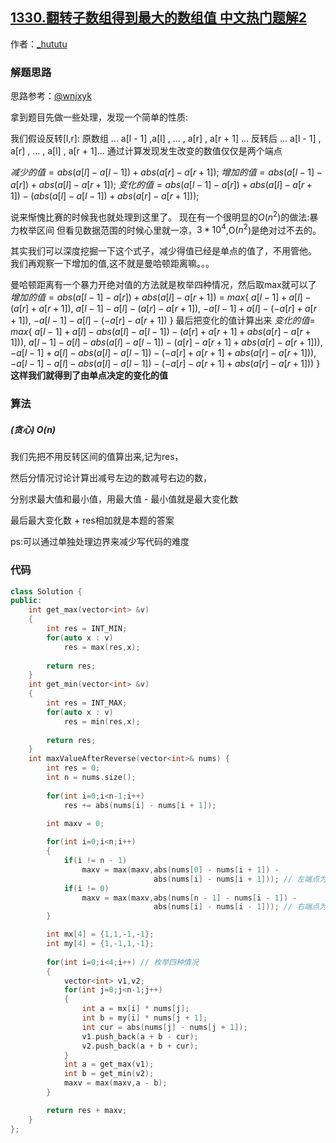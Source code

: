 ## [1330.翻转子数组得到最大的数组值 中文热门题解2](https://leetcode.cn/problems/reverse-subarray-to-maximize-array-value/solutions/100000/onzuo-fa-jie-jue-ci-wen-ti-by-hu-tu-tu-7)

作者：[_hututu](https://leetcode.cn/u/_hututu)

### 解题思路

思路参考：[@wnjxyk](https://leetcode-cn.com/u/wnjxyk/)

拿到题目先做一些处理，发现一个简单的性质:

我们假设反转[l,r]:
原数组 ... a[l - 1] ,a[l] , ... , a[r] , a[r + 1] ...
反转后 ... a[l - 1] , a[r] , ... , a[l] , a[r + 1]...
通过计算发现发生改变的数值仅仅是两个端点

$减少的值 =  abs(a[l] - a[l - 1]) + abs(a[r] - a[r + 1]);$
$增加的值 =  abs(a[l - 1] - a[r]) + abs(a[l] - a[r + 1]);$
$变化的值 =  abs(a[l - 1] - a[r]) + abs(a[l] - a[r + 1]) - (abs(a[l] - a[l - 1]) + abs(a[r] - a[r + 1]));$

说来惭愧比赛的时候我也就处理到这里了。
现在有一个很明显的$O(n^2)$的做法:暴力枚举区间
但看见数据范围的时候心里就一凉，$3 * 10^4$,O($n ^ 2$)是绝对过不去的。

其实我们可以深度挖掘一下这个式子，减少得值已经是单点的值了，不用管他。
我们再观察一下增加的值,这不就是曼哈顿距离嘛。。。

曼哈顿距离有一个暴力开绝对值的方法就是枚举四种情况，然后取max就可以了
$增加的值 =  abs(a[l - 1] - a[r]) + abs(a[l] - a[r + 1])$ = 
$max\{$
$a[l - 1] + a[l] - (a[r] + a[r+1]) ,$
$a[l - 1] - a[l] - (a[r] - a[r + 1]),$
$-a[l - 1] + a[l] - (-a[r] + a[r + 1]),$
$-a[l - 1] - a[l] - (-a[r] - a[r + 1])$
$\}$
最后把变化的值计算出来
$变化的值 =$
$max\{$
$a[l - 1] + a[l] - abs(a[l] - a[l - 1]) - (a[r] + a[r + 1] + abs(a[r] - a[r + 1])),$
$a[l - 1] - a[l] - abs(a[l] - a[l - 1]) - (a[r] - a[r + 1] + abs(a[r] - a[r + 1])),$
$-a[l - 1] + a[l] - abs(a[l] - a[l - 1]) - (-a[r] + a[r + 1] + abs(a[r] - a[r + 1])),$
$-a[l - 1] - a[l] - abs(a[l] - a[l - 1]) - (-a[r] - a[r + 1] + abs(a[r] - a[r + 1]))$
$\}$
**这样我们就得到了由单点决定的变化的值**

### 算法
##### (贪心) O(n)

我们先把不用反转区间的值算出来,记为res，

然后分情况讨论计算出减号左边的数减号右边的数，

分别求最大值和最小值，用最大值 - 最小值就是最大变化数

最后最大变化数 + res相加就是本题的答案

ps:可以通过单独处理边界来减少写代码的难度

### 代码

```cpp
class Solution {
public:
    int get_max(vector<int> &v)
    {
        int res = INT_MIN;
        for(auto x : v)
            res = max(res,x);
        
        return res;
    }
    int get_min(vector<int> &v)
    {
        int res = INT_MAX;
        for(auto x : v)
            res = min(res,x);
        
        return res;
    }
    int maxValueAfterReverse(vector<int>& nums) {
        int res = 0;
        int n = nums.size();
        
        for(int i=0;i<n-1;i++)
            res += abs(nums[i] - nums[i + 1]);
        
        int maxv = 0;

        for(int i=0;i<n;i++)
        {
            if(i != n - 1)
                maxv = max(maxv,abs(nums[0] - nums[i + 1]) - 
                                abs(nums[i] - nums[i + 1])); // 左端点为0右端点为i
            if(i != 0)
                maxv = max(maxv,abs(nums[n - 1] - nums[i - 1]) -
                                abs(nums[i] - nums[i - 1])); // 右端点为n-1,左端点为i
        }

        int mx[4] = {1,1,-1,-1};
        int my[4] = {1,-1,1,-1};
        
        for(int i=0;i<4;i++) // 枚举四种情况
        {
            vector<int> v1,v2;
            for(int j=0;j<n-1;j++)
            {
                int a = mx[i] * nums[j];
                int b = my[i] * nums[j + 1];
                int cur = abs(nums[j] - nums[j + 1]);
                v1.push_back(a + b - cur);
                v2.push_back(a + b + cur);
            }
            int a = get_max(v1);
            int b = get_min(v2);
            maxv = max(maxv,a - b);
        }

        return res + maxv;
    }
};
```